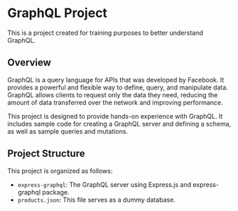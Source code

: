 # GraphQL Project

This is a project created for training purposes to better understand GraphQL.

## Overview

GraphQL is a query language for APIs that was developed by Facebook. It provides a powerful and flexible way to define, query, and manipulate data. GraphQL allows clients to request only the data they need, reducing the amount of data transferred over the network and improving performance.

This project is designed to provide hands-on experience with GraphQL. It includes sample code for creating a GraphQL server and defining a schema, as well as sample queries and mutations.

## Project Structure

This project is organized as follows:

- `express-graphql`: The GraphQL server using Express.js and express-graphql package.
- `products.json`: This file serves as a dummy database.


